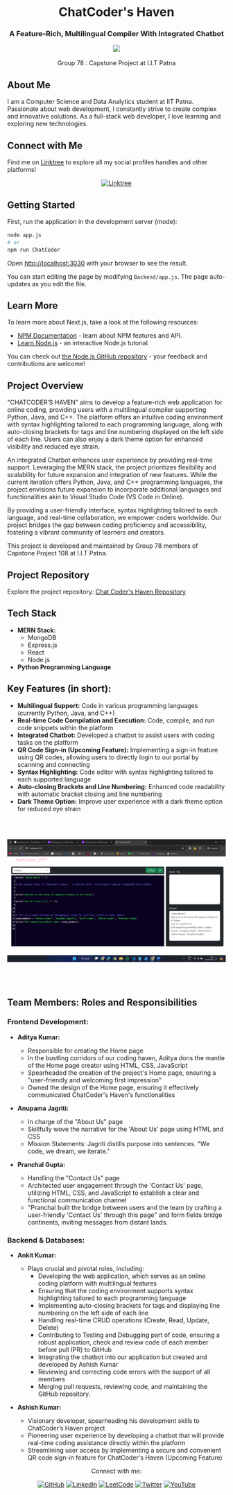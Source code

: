 

<h1 align="center">ChatCoder's Haven</h1>
<h3 align="center">A Feature-Rich, Multilingual Compiler With Integrated Chatbot</h3>

<p align="center">
  <img src="https://readme-typing-svg.herokuapp.com?font=Ubuntu&color=blue&size=24&center=true&vCenter=true&width=600&height=100&lines=Pursuing+Bachelor+in,;Computer+Science+and+Data+Analytics+(CSDA),;+From+IIT+Patna,;Passionate+Full+Stack+Web+Developer,;Creating+Complex+and+Innovative+Solutions,;Constant+Learner+and+Tech+Enthusiast!">
</p>

<p align="center">Group 78 : Capstone Project at I.I.T Patna</p>

## About Me
I am a Computer Science and Data Analytics student at IIT Patna. Passionate about web development, I constantly strive to create complex and innovative solutions. As a full-stack web developer, I love learning and exploring new technologies.


<!-- our LINK - TREE handles -->
## Connect with Me

Find me on [Linktree](https://linktr.ee/ankit127iitp) to explore all my social profiles handles and other platforms!

<p align="center">
  <a href="https://linktr.ee/ankit127iitp"><img src="https://img.shields.io/badge/Linktree-ankit127iitp-green" alt="Linktree"></a>
</p>



## Getting Started

First, run the application in the development server (mode):

```bash
node app.js
# or
npm run ChatCoder

```

Open [http://localhost:3030](http://localhost:3030) with your browser to see the result.

You can start editing the page by modifying `Backend/app.js`. The page auto-updates as you edit the file.


## Learn More

To learn more about Next.js, take a look at the following resources:

- [NPM Documentation](https://docs.npmjs.com/about-npm) - learn about NPM  features and API.
- [Learn Node.js](https://nodejs.org/docs/latest/api/) - an interactive Node.js tutorial.

You can check out [the Node.js GitHub repository](https://github.com/nodejs) - your feedback and contributions are welcome!

<!-- summary of proj -->
## Project Overview

"CHATCODER’S HAVEN” aims to develop a feature-rich web application for online coding, providing users with a multilingual compiler supporting Python, Java, and C++. The platform offers an intuitive coding environment with syntax highlighting tailored to each programming language, along with auto-closing brackets for tags and line numbering displayed on the left side of each line. Users can also enjoy a dark theme option for enhanced visibility and reduced eye strain.

An integrated Chatbot enhances user experience by providing real-time support. Leveraging the MERN stack, the project prioritizes flexibility and scalability for future expansion and integration of new features. While the current iteration offers Python, Java, and C++ programming languages, the project envisions future expansion to incorporate additional languages and functionalities akin to Visual Studio Code (VS Code in Online).

By providing a user-friendly interface, syntax highlighting tailored to each language, and real-time collaboration, we empower coders worldwide. Our project bridges the gap between coding proficiency and accessibility, fostering a vibrant community of learners and creators.

This project is developed and maintained by Group 78 members of Capstone Project 108 at I.I.T Patna.



<!-- GitHub  Repo src -->
## Project Repository
Explore the project repository: [Chat Coder's Haven Repository](https://github.com/ankit485803/ChatCoder-s-Haven_IITP )


<!-- Tech Stack -->
## Tech Stack
- **MERN Stack:**
  - MongoDB
  - Express.js
  - React
  - Node.js
- **Python Programming Language**



<!-- Key Features -->
## Key Features (in short):
- **Multilingual Support:** Code in various programming languages (currently Python, Java, and C++)
- **Real-time Code Compilation and Execution:** Code, compile, and run code snippets within the platform
- **Integrated Chatbot:** Developed a chatbot to assist users with coding tasks on the platform
- **QR Code Sign-in (Upcoming Feature):** Implementing a sign-in feature using QR codes, allowing users to directly login to our portal by scanning and connecting
- **Syntax Highlighting:** Code editor with syntax highlighting tailored to each supported language
- **Auto-closing Brackets and Line Numbering:** Enhanced code readability with automatic bracket closing and line numbering
- **Dark Theme Option:** Improve user experience with a dark theme option for reduced eye strain



<!-- screenshot of testing part -->
<br><br>

![ChatCoder's Hello World](README_Img_Testing_ChatCoder_HelloWorld.png)


<br><br>
<!-- Team member's work DIVISION -->
## Team Members: Roles and Responsibilities

### Frontend Development:

- **Aditya Kumar:**
  - Responsible for creating the Home page
  - In the bustling corridors of our coding haven, Aditya dons the mantle of the Home page creator using HTML, CSS, JavaScript
  - Spearheaded the creation of the project's Home page, ensuring a "user-friendly and welcoming first impression"
  - Owned the design of the Home page, ensuring it effectively communicated ChatCoder's Haven's functionalities

- **Anupama Jagriti:**
  - In charge of the "About Us" page
  - Skillfully wove the narrative for the 'About Us' page using HTML and CSS
  - Mission Statements: Jagriti distills purpose into sentences. "We code, we dream, we iterate."

- **Pranchal Gupta:**
  - Handling the "Contact Us" page
  - Architected user engagement through the 'Contact Us' page, utilizing HTML, CSS, and JavaScript to establish a clear and functional communication channel
  - "Pranchal built the bridge between users and the team by crafting a user-friendly 'Contact Us' through this page" and form fields bridge continents, inviting messages from distant lands.

### Backend & Databases:

- **Ankit Kumar:**
  - Plays crucial and pivotal roles, including:
    - Developing the web application, which serves as an online coding platform with multilingual features
    - Ensuring that the coding environment supports syntax highlighting tailored to each programming language
    - Implementing auto-closing brackets for tags and displaying line numbering on the left side of each line
    - Handling real-time CRUD operations (Create, Read, Update, Delete)
    - Contributing to Testing and Debugging part of code, ensuring a robust application, check and review code of each member before pull (PR) to GitHub
    - Integrating the chatbot into our application but created and developed by Ashish Kumar
    - Reviewing and correcting code errors with the support of all members
    - Merging pull requests, reviewing code, and maintaining the GitHub repository.

- **Ashish Kumar:**
  - Visionary developer, spearheading his development skills to ChatCoder’s Haven project
  - Pioneering user experience by developing a chatbot that will provide real-time coding assistance directly within the platform
  - Streamlining user access by implementing a secure and convenient QR code sign-in feature for ChatCoder's Haven (Upcoming Feature)



<p align="center">Connect with me:</p>
<p align="center">
  <a href="https://github.com/ankit485803/"><img src="https://img.shields.io/badge/GitHub-ankit485803-blue" alt="GitHub"></a>
  <a href="https://www.linkedin.com/in/ankit485803"><img src="https://img.shields.io/badge/LinkedIn-Ankit485803-blue" alt="LinkedIn"></a>
  <a href="https://leetcode.com/ankit485803/"><img src="https://img.shields.io/badge/LeetCode-ankit485803-green" alt="LeetCode"></a>
  <a href="https://twitter.com/Ankit485803"><img src="https://img.shields.io/twitter/follow/Ankit485803?style=social" alt="Twitter"></a>
  <a href="https://www.youtube.com/@ankit_iitp127"><img src="https://img.shields.io/badge/YouTube-Ankit_iitp127-red" alt="YouTube"></a>
  <!-- Add more social icons as needed -->
</p>

